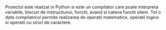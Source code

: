 Proiectul este realizat in Python si este un compilator care poate interpreta variabile, blocuri de
instructiunui, functii, avand si cateva functii sitem. Tot o data compilatorul permite realizarea de
operatii matematice, operatii logice si operatii cu siruri de caractere.
